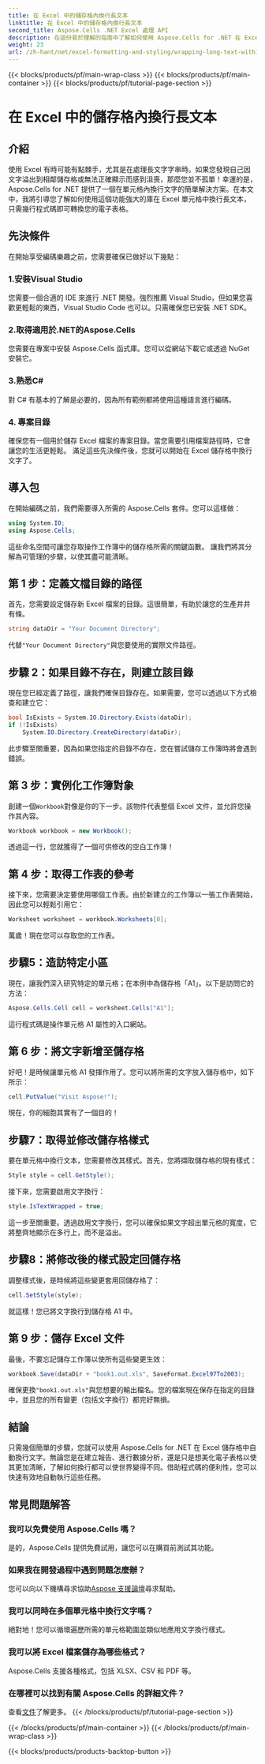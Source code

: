 ```yaml
---
title: 在 Excel 中的儲存格內換行長文本
linktitle: 在 Excel 中的儲存格內換行長文本
second_title: Aspose.Cells .NET Excel 處理 API
description: 在這份易於理解的指南中了解如何使用 Aspose.Cells for .NET 在 Excel 儲存格中換行長文字。輕鬆轉換您的電子表格。
weight: 23
url: /zh-hant/net/excel-formatting-and-styling/wrapping-long-text-within-cells/
---
```


{{< blocks/products/pf/main-wrap-class >}}
{{< blocks/products/pf/main-container >}}
{{< blocks/products/pf/tutorial-page-section >}}

# 在 Excel 中的儲存格內換行長文本

## 介紹
使用 Excel 有時可能有點棘手，尤其是在處理長文字字串時。如果您發現自己因文字溢出到相鄰儲存格或無法正確顯示而感到沮喪，那麼您並不孤單！幸運的是，Aspose.Cells for .NET 提供了一個在單元格內換行文字的簡單解決方案。在本文中，我將引導您了解如何使用這個功能強大的庫在 Excel 單元格中換行長文本，只需幾行程式碼即可轉換您的電子表格。 
## 先決條件
在開始享受編碼樂趣之前，您需要確保已做好以下幾點：
### 1.安裝Visual Studio
您需要一個合適的 IDE 來進行 .NET 開發。強烈推薦 Visual Studio，但如果您喜歡更輕鬆的東西，Visual Studio Code 也可以。只需確保您已安裝 .NET SDK。
### 2.取得適用於.NET的Aspose.Cells
您需要在專案中安裝 Aspose.Cells 函式庫。您可以從網站下載它或透過 NuGet 安裝它。
### 3.熟悉C#
對 C# 有基本的了解是必要的，因為所有範例都將使用這種語言進行編碼。
### 4. 專案目錄
確保您有一個用於儲存 Excel 檔案的專案目錄。當您需要引用檔案路徑時，它會讓您的生活更輕鬆。
滿足這些先決條件後，您就可以開始在 Excel 儲存格中換行文字了。
## 導入包
在開始編碼之前，我們需要導入所需的 Aspose.Cells 套件。您可以這樣做：
```csharp
using System.IO;
using Aspose.Cells;
```
這些命名空間可讓您存取操作工作簿中的儲存格所需的關鍵函數。
讓我們將其分解為可管理的步驟，以使其盡可能清晰。
## 第 1 步：定義文檔目錄的路徑
首先，您需要設定儲存新 Excel 檔案的目錄。這很簡單，有助於讓您的生產井井有條。
```csharp
string dataDir = "Your Document Directory";
```
代替`"Your Document Directory"`與您要使用的實際文件路徑。
## 步驟 2：如果目錄不存在，則建立該目錄
現在您已經定義了路徑，讓我們確保目錄存在。如果需要，您可以透過以下方式檢查和建立它：
```csharp
bool IsExists = System.IO.Directory.Exists(dataDir);
if (!IsExists)
    System.IO.Directory.CreateDirectory(dataDir);
```
此步驟至關重要，因為如果您指定的目錄不存在，您在嘗試儲存工作簿時將會遇到錯誤。
## 第 3 步：實例化工作簿對象
創建一個`Workbook`對像是你的下一步。該物件代表整個 Excel 文件，並允許您操作其內容。
```csharp
Workbook workbook = new Workbook();
```
透過這一行，您就獲得了一個可供修改的空白工作簿！
## 第 4 步：取得工作表的參考
接下來，您需要決定要使用哪個工作表。由於新建立的工作簿以一張工作表開始，因此您可以輕鬆引用它：
```csharp
Worksheet worksheet = workbook.Worksheets[0];
```
萬歲！現在您可以存取您的工作表。
## 步驟5：造訪特定小區
現在，讓我們深入研究特定的單元格；在本例中為儲存格「A1」。以下是訪問它的方法：
```csharp
Aspose.Cells.Cell cell = worksheet.Cells["A1"];
```
這行程式碼是操作單元格 A1 屬性的入口網站。
## 第 6 步：將文字新增至儲存格
好吧！是時候讓單元格 A1 發揮作用了。您可以將所需的文字放入儲存格中，如下所示：
```csharp
cell.PutValue("Visit Aspose!");
```
現在，你的細胞其實有了一個目的！
## 步驟7：取得並修改儲存格樣式
要在單元格中換行文本，您需要修改其樣式。首先，您將擷取儲存格的現有樣式：
```csharp
Style style = cell.GetStyle();
```
接下來，您需要啟用文字換行：
```csharp
style.IsTextWrapped = true;
```
這一步至關重要。透過啟用文字換行，您可以確保如果文字超出單元格的寬度，它將整齊地顯示在多行上，而不是溢出。
## 步驟8：將修改後的樣式設定回儲存格
調整樣式後，是時候將這些變更套用回儲存格了：
```csharp
cell.SetStyle(style);
```
就這樣！您已將文字換行到儲存格 A1 中。
## 第 9 步：儲存 Excel 文件
最後，不要忘記儲存工作簿以使所有這些變更生效：
```csharp
workbook.Save(dataDir + "book1.out.xls", SaveFormat.Excel97To2003);
```
確保更換`"book1.out.xls"`與您想要的輸出檔名。您的檔案現在保存在指定的目錄中，並且您的所有變更（包括文字換行）都完好無損。
## 結論
只需幾個簡單的步驟，您就可以使用 Aspose.Cells for .NET 在 Excel 儲存格中自動換行文字。無論您是在建立報告、進行數據分析，還是只是想美化電子表格以使其更加清晰，了解如何換行都可以使世界變得不同。借助程式碼的便利性，您可以快速有效地自動執行這些任務。
## 常見問題解答
### 我可以免費使用 Aspose.Cells 嗎？  
是的，Aspose.Cells 提供免費試用，讓您可以在購買前測試其功能。
### 如果我在開發過程中遇到問題怎麼辦？  
您可以向以下機構尋求協助[Aspose 支援論壇](https://forum.aspose.com/c/cells/9)尋求幫助。
### 我可以同時在多個單元格中換行文字嗎？  
絕對地！您可以循環遍歷所需的單元格範圍並類似地應用文字換行樣式。
### 我可以將 Excel 檔案儲存為哪些格式？  
Aspose.Cells 支援各種格式，包括 XLSX、CSV 和 PDF 等。
### 在哪裡可以找到有關 Aspose.Cells 的詳細文件？  
查看[文件](https://reference.aspose.com/cells/net/)了解更多。
{{< /blocks/products/pf/tutorial-page-section >}}

{{< /blocks/products/pf/main-container >}}
{{< /blocks/products/pf/main-wrap-class >}}

{{< blocks/products/products-backtop-button >}}
